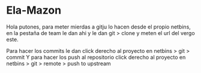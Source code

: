 # Ela-Mazon
Hola putones, para meter mierdas a gitju lo hacen desde el propio netbins, en la pestaña de team le dan ahi y le dan git > clone y meten 
el url del vergo este.

Para hacer los commits le dan click derecho al proyecto en netbins > git > commit
Y para hacer los push al repositorio click derecho al proyecto en netbins > git > remote > push to upstream
